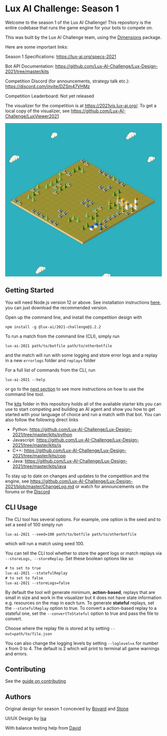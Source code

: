 # Lux AI Challenge: Season 1

Welcome to the season 1 of the Lux AI Challenge! This repository is the entire codebase that runs the game engine for your bots to compete on. 

This was built by the Lux AI Challenge team, using the [Dimensions](https://github.com/StoneT2000/Dimensions) package.

Here are some important links:

Season 1 Specifications: https://lux-ai.org/specs-2021

Bot API Documentation: https://github.com/Lux-AI-Challenge/Lux-Design-2021/tree/master/kits

Competition Discord (for announcements, strategy talk etc.): https://discord.com/invite/DZSm47VHMz

Competition Leaderboard: Not yet released

The visualizer for the competition is at https://2021vis.lux-ai.org/. To get a local copy of the visualizer, see https://github.com/Lux-AI-Challenge/LuxViewer2021

![](./assets/game_replay.gif)

## Getting Started

You will need Node.js version 12 or above. See installation instructions [here](https://nodejs.org/en/download/), you can just download the recommended version.

Open up the command line, and install the competition design with

```
npm install -g @lux-ai/2021-challenge@1.2.2
```

To run a match from the command line (CLI), simply run

```
lux-ai-2021 path/to/botfile path/to/otherbotfile
```

and the match will run with some logging and store error logs and a replay in a new `errorlogs` folder and `replays` folder

For a full list of commands from the CLI, run

```
lux-ai-2021 --help
```

or go to the [next section](#CLI-Usage) to see more instructions on how to use the command line tool.

The [kits](https://github.com/Lux-AI-Challenge/Lux-Design-2021/tree/master/kits) folder in this repository holds all of the available starter kits you can use to start competing and building an AI agent and show you how to get started with your language of choice and run a match with that bot. You can also follow the following direct links

- Python: https://github.com/Lux-AI-Challenge/Lux-Design-2021/tree/master/kits/python
- Javascript: https://github.com/Lux-AI-Challenge/Lux-Design-2021/tree/master/kits/js
- C++: https://github.com/Lux-AI-Challenge/Lux-Design-2021/tree/master/kits/cpp
- Java: https://github.com/Lux-AI-Challenge/Lux-Design-2021/tree/master/kits/java

To stay up to date on changes and updates to the competition and the engine, see https://github.com/Lux-AI-Challenge/Lux-Design-2021/blob/master/ChangeLog.md or watch for announcements on the forums or the [Discord](https://discord.com/invite/DZSm47VHMz)

## CLI Usage

The CLI tool has several options. For example, one option is the seed and to set a seed of 100 simply run

```
lux-ai-2021 --seed=100 path/to/botfile path/to/otherbotfile
```

which will run a match using seed 100.

You can tell the CLI tool whether to store the agent logs or match replays via `--storeLogs, --storeReplay`. Set these boolean options like so

```
# to set to true
lux-ai-2021 --statefulReplay
# to set to false
lux-ai-2021 --storeLogs=false
```

By default the tool will generate minimum, **action-based**, replays that are small in size and work in the visualizer but it does not have state information e.g. resources on the map in each turn. To generate **stateful** replays, set the `--statefulReplay` option to true. To convert a action-based replay to a stateful one, set the `--convertToStateful` option to true and pass the file to convert.

Choose where the replay file is stored at by setting `--out=path/to/file.json`

You can also change the logging levels by setting `--loglevel=x` for number x from 0 to 4. The default is 2 which will print to terminal all game warnings and errors.

## Contributing

See the [guide on contributing](https://github.com/Lux-AI-Challenge/Lux-Design-2021/tree/master/CONTRIBUTING.md)

## Authors

Original design for season 1 concevied by [Bovard](https://github.com/bovard) and [Stone](https://github.com/StoneT2000)

UI/UX Design by [Isa](https://github.com/p-isa)

With balance testing help from [David](https://github.com/holypegasus)
